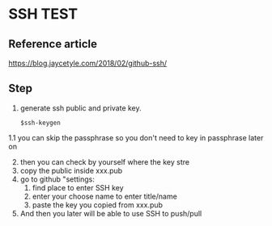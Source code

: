 # SSH TEST

## Reference article
https://blog.jaycetyle.com/2018/02/github-ssh/


## Step

1. generate ssh public and private key.

    `$ssh-keygen`

1.1 you can skip the passphrase so you don't need to key in passphrase later on

2. then you can check by yourself where the key stre
3. copy the public inside xxx.pub
4. go to github "settings:
   1. find place to enter SSH key
   2. enter your choose name to enter title/name
   3. paste the key you copied from xxx.pub
5. And then you later will be able to use SSH to push/pull
